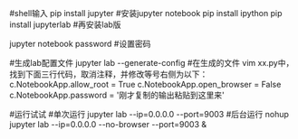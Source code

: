 #shell输入
pip install jupyter #安装jupyter notebook
pip install ipython
pip install jupyterlab #再安装lab版

jupyter notebook password #设置密码

#生成lab配置文件
jupyter lab --generate-config
#在生成的文件 vim xx.py中，找到下面三行代码，取消注释，并修改等号右侧为以下：
	c.NotebookApp.allow_root = True
	c.NotebookApp.open_browser = False
	c.NotebookApp.password = '刚才复制的输出粘贴到这里来'

#运行试试
#单次运行
jupyter lab --ip=0.0.0.0 --port=9003 
#后台运行
nohup jupyter lab --ip=0.0.0.0 --no-browser --port=9003 &  

